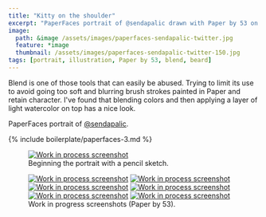 ```yaml
---
title: "Kitty on the shoulder"
excerpt: "PaperFaces portrait of @sendapalic drawn with Paper by 53 on an iPad."
image: 
  path: &image /assets/images/paperfaces-sendapalic-twitter.jpg 
  feature: *image
  thumbnail: /assets/images/paperfaces-sendapalic-twitter-150.jpg
tags: [portrait, illustration, Paper by 53, blend, beard]
---
```


Blend is one of those tools that can easily be abused. Trying to limit its use to avoid going too soft and blurring brush strokes painted in Paper and retain character. I've found that blending colors and then applying a layer of light watercolor on top has a nice look.

PaperFaces portrait of <a href="http://twitter.com/sendapalic">@sendapalic</a>.

{% include boilerplate/paperfaces-3.md %}

<figure>
  <a href="/assets/images/paperfaces-sendapalic-process-1-lg.jpg"><img src="/assets/images/paperfaces-sendapalic-process-1-750.jpg" alt="Work in process screenshot"></a>
  <figcaption>Beginning the portrait with a pencil sketch.</figcaption>
</figure>

<figure class="half">
  <a href="/assets/images/paperfaces-sendapalic-process-2-lg.jpg"><img src="/assets/images/paperfaces-sendapalic-process-2-600.jpg" alt="Work in process screenshot"></a>
  <a href="/assets/images/paperfaces-sendapalic-process-3-lg.jpg"><img src="/assets/images/paperfaces-sendapalic-process-3-600.jpg" alt="Work in process screenshot"></a>
  <a href="/assets/images/paperfaces-sendapalic-process-4-lg.jpg"><img src="/assets/images/paperfaces-sendapalic-process-4-600.jpg" alt="Work in process screenshot"></a>
  <a href="/assets/images/paperfaces-sendapalic-process-5-lg.jpg"><img src="/assets/images/paperfaces-sendapalic-process-5-600.jpg" alt="Work in process screenshot"></a>
  <a href="/assets/images/paperfaces-sendapalic-process-6-lg.jpg"><img src="/assets/images/paperfaces-sendapalic-process-6-600.jpg" alt="Work in process screenshot"></a>
  <a href="/assets/images/paperfaces-sendapalic-process-7-lg.jpg"><img src="/assets/images/paperfaces-sendapalic-process-7-600.jpg" alt="Work in process screenshot"></a>
  <figcaption>Work in progress screenshots (Paper by 53).</figcaption>
</figure>
